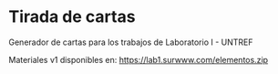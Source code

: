 # Tirada de cartas
Generador de cartas para los trabajos de Laboratorio I - UNTREF

Materiales v1 disponibles en: https://lab1.surwww.com/elementos.zip